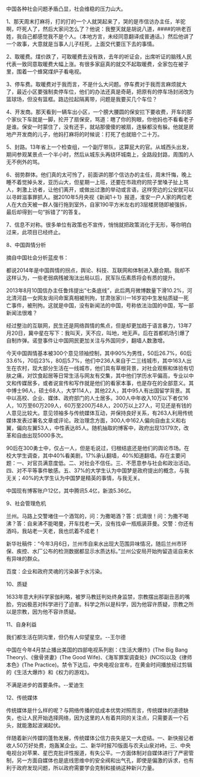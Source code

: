 中国各种社会问题矛盾凸显，社会维稳的压力山大。

1、那天周末打麻将，打的打的一个人就哭起来了，哭的是市信访办主任，羊驼啊，吓死人了，然后大家问怎么了？他说：我整天就是胡说八道，####的哄老百姓，我自己都感觉我不是个人。（本地方言，未经同意翻译成普通话。）然后他讲了一个故事，大意就是当事人儿子枉死，上面交代要压下去的事情。

2、取暖费。煤价跌了，可取暖费去没有跌，去年的听证会，出席听证的脑残人民代表一致同意取暖费大幅上涨。有很多家庭真的就交不起取暖费，全家包在被子里，围着一个蜂窝煤炉子看电视。

3、停车费。取暖费对于我而言，不是什么大问题。停车费对于我而言麻烦就大了，最近小区要强制卖停车位，他们的办法还真是奇葩，把原有的停车场封闭改为篮球场，但没有篮框。路边拉起隔离带，问题是我要买几个车位？

4、开发商。那天看到一辆车出小区，一个膀大腰圆的保安拦下要收费，开车的那个家伙下车就是一脚，抡开了扇保安，骂道：瞎了你的狗眼，你他妈也不看看老子是谁。保安一时蒙住了，没有还手，就站那傻傻的被扇，连躲都没有躲。他就是房地产开发商的儿子，他妈打麻将的时候说：打死了也就赔个二十万。

5、封路。13年省上一个检查组，一个副厅带队，这算屁大的官。从城西头出发，期间参观某景点一个半小时，然后从城东头再绕环城南上，全路段封路，周围的人无不例外的骂。

6、弱势群体。他们真的太可怜了，前面讲的那个信访办的主任，周末忏悔，晚上睡不着觉掉头发，亚历山大，但星期一上班，还要在市政府的院子里嗓子扯上骂人，刺激上访者，让他们离开，或做出过激的举动或言语，这样旁边的公安就可以以寻衅滋事罪抓人。据2010年5月央视《新闻1＋1》报道，淮安一户人家的两位老人在大白天被一群人强行拖到室外，自家190平方米左右的3层楼房随即被强拆，最后却得到一句“拆错了”的答复。

7、信息不对称。很多单位有政策也不宣传，悄悄就把政策消化于无形，等你明白过来，此项目已经终止。

8、中国舆情分析

摘自中国社会分析蓝皮书：

都说2014年是中国舆情的拐点，舆论、科技、互联网和体制进入磨合期。我却不这样认为，一些老弱病残被淘汰出局以后，民军队伍素质将会有质的提升。

2013年8月10国信办主任鲁炜提出“七条底线”，此后两月微博数量下滑10.2%，河北清河县一女网友询问命案真相被刑拘，甘肃张家川一16岁初中生发帖质疑一死亡事件，被刑拘。这就是中国，没有新闻法的中国，号称依法治国的中国，写一部新闻法很难？

经过整治的互联网，民生还是网络舆情的焦点，但是却更加趋于语言暴力，13年7月20日，冀中星在写下：我叫天，天不应，叫地，地无声。后在首都机场引爆了自制炸弹。诺登事件让中国网民更加关注与外国同步，翻墙人数激增。

今天中国舆情基本被300个意见领袖控制，其中90%为男性，50后26.7%，60后33.6%，70后23%，80后5.7%，他们中236人来自于二三线城市，其中163人出生在农村，现大部分生活在一线城市，他们具有草根背景，对社会观察和体验有切肤之痛，对饮食起居等日常生活与网友有交集，其中他们学历水平偏高，专业以中文和传媒居多，或者说宣传和写作就是他们的看家本事，也是存在的全部意义。其中博士96人，硕士68人，大学114人，其他22人，其中95人有出国留学背景。其中以高校、企业、媒体、政府部门的人士居多。300人中年收入10万以下者仅16人，10万至60万209人，60万至200万48人，200万以上27人，可见还是有钱的人意见比较大。意见领袖多与传统媒体互动，并保持良好关系，有263人利用传统媒体发表过署名文章或评论。政治理念方面，300人中162人偏向自由主义和右翼，偏向左翼53人，中性表达85人。随机抽取的博客中，政府出现13179次，改革和自由出现5000多次。

90后在300勇士中，仅占一人，但是毛说过，归根结底还是他们的舆论市场。在校大学生调查，其中40%看美剧，17%承认翻墙，40%知道翻墙。存在主要问题：一、对官员满意度低。二、对社会不信任。三、不愿意参与社会和政治活动。四、对不平等事件敏感。五、37%的大学生认为中国梦是政府提出的概念，与我无关；40%的大学生认为中国梦是精英的事情，与我无关。

中国现有博客账户12亿，其中腾讯5.4亿，新浪5.36亿。

9、社会管理危机

兰州。马路上交警堵住一个酒驾的，问：为撒喝酒？答：炕滴很！问：为撒不喝沸？答：自来沸不能喝曼，开车找老一天，没有找卓一瓶瓶装菲曼。交警：你还有酒吗，我站老一天老，我也炕着不成老！

新华社稿件：“今年3月6日，兰州市自来水出现大范围异味情况，随后兰州市环保、疾控、水厂公布的检测数据都显示水质达标。”兰州公安局开始拘留造谣自来水有异味的群众。

百度：企业和政府灵魂的污染甚于水污染。

10、质疑

1633年意大利科学家伽利略，被罗马教廷判处终身监禁，宗教摆出那副丑恶的嘴脸，穷凶极恶对科学进行了迫害。科学之所以是科学，因为他容许质疑，宗教之所以是宗教，因为他不容许质疑。

11、自身利益

我们都生活在阴沟里，但仍有人仰望星空。--王尔德

中国在今年4月禁止播出美国的四部电视系列剧：《生活大爆炸》(The Big Bang Theory)、《傲骨贤妻》(The Good Wife)、《海军罪案调查处》(NCIS)以及《律师本色》(The Practice)。禁令下达后，中央电视台宣布，在黄金时间播放经过剪辑的《生活大爆炸》和《权力的游戏》。

不满是进步的首要条件。--爱迪生

12、传统媒体

传统媒体是什么样的呢？与网络传播的低成本优势对照而言，传统媒体的道德缺失，也让人民开始选择网络，因为这里的人有着共同的关注点，只需要丢一个石头，就能激起波澜起伏。

伴随着新兴传媒的蓬勃发展，传统媒体公信力丧失是又一大症结。一、新快报记者收人50万好处费，炮轰某企业。二、新华时报70版面与农夫山泉对峙。三、中央电视台对苹果、星巴克批评性报道，有失公平。一方面体制对自媒体进行了严密管制，另一方面自媒体也是底线思维中的安全阀和出气孔，即使是偏激的诉求，也有利于政府发现问题，所以政府需要学会克制和接纳这种新兴力量。

